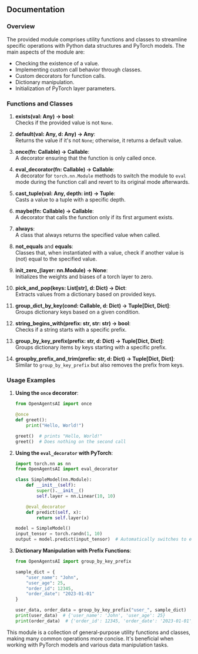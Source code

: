 ## Documentation

### Overview

The provided module comprises utility functions and classes to streamline specific operations with Python data structures and PyTorch models. The main aspects of the module are:

- Checking the existence of a value.
- Implementing custom call behavior through classes.
- Custom decorators for function calls.
- Dictionary manipulation.
- Initialization of PyTorch layer parameters.

### Functions and Classes

1. **exists(val: Any) -> bool**:  
   Checks if the provided value is not `None`.

2. **default(val: Any, d: Any) -> Any**:  
   Returns the value if it's not `None`; otherwise, it returns a default value.

3. **once(fn: Callable) -> Callable**:  
   A decorator ensuring that the function is only called once.

4. **eval_decorator(fn: Callable) -> Callable**:  
   A decorator for `torch.nn.Module` methods to switch the module to `eval` mode during the function call and revert to its original mode afterwards.

5. **cast_tuple(val: Any, depth: int) -> Tuple**:  
   Casts a value to a tuple with a specific depth.

6. **maybe(fn: Callable) -> Callable**:  
   A decorator that calls the function only if its first argument exists.

7. **always**:  
   A class that always returns the specified value when called.

8. **not_equals** and **equals**:  
   Classes that, when instantiated with a value, check if another value is (not) equal to the specified value.

9. **init_zero_(layer: nn.Module) -> None**:  
   Initializes the weights and biases of a torch layer to zero.

10. **pick_and_pop(keys: List[str], d: Dict) -> Dict**:  
   Extracts values from a dictionary based on provided keys.

11. **group_dict_by_key(cond: Callable, d: Dict) -> Tuple[Dict, Dict]**:  
   Groups dictionary keys based on a given condition.

12. **string_begins_with(prefix: str, str: str) -> bool**:  
   Checks if a string starts with a specific prefix.

13. **group_by_key_prefix(prefix: str, d: Dict) -> Tuple[Dict, Dict]**:  
   Groups dictionary items by keys starting with a specific prefix.

14. **groupby_prefix_and_trim(prefix: str, d: Dict) -> Tuple[Dict, Dict]**:  
   Similar to `group_by_key_prefix` but also removes the prefix from keys.

### Usage Examples

1. **Using the `once` decorator**:

    ```python
    from OpenAgentsAI import once

    @once
    def greet():
        print("Hello, World!")

    greet()  # prints "Hello, World!"
    greet()  # Does nothing on the second call
    ```

2. **Using the `eval_decorator` with PyTorch**:

    ```python
    import torch.nn as nn
    from OpenAgentsAI import eval_decorator

    class SimpleModel(nn.Module):
        def __init__(self):
            super().__init__()
            self.layer = nn.Linear(10, 10)

        @eval_decorator
        def predict(self, x):
            return self.layer(x)

    model = SimpleModel()
    input_tensor = torch.randn(1, 10)
    output = model.predict(input_tensor)  # Automatically switches to eval mode and back
    ```

3. **Dictionary Manipulation with Prefix Functions**:

    ```python
    from OpenAgentsAI import group_by_key_prefix
    
    sample_dict = {
        "user_name": "John",
        "user_age": 25,
        "order_id": 12345,
        "order_date": "2023-01-01"
    }

    user_data, order_data = group_by_key_prefix("user_", sample_dict)
    print(user_data)  # {'user_name': 'John', 'user_age': 25}
    print(order_data)  # {'order_id': 12345, 'order_date': '2023-01-01'}
    ```

This module is a collection of general-purpose utility functions and classes, making many common operations more concise. It's beneficial when working with PyTorch models and various data manipulation tasks.